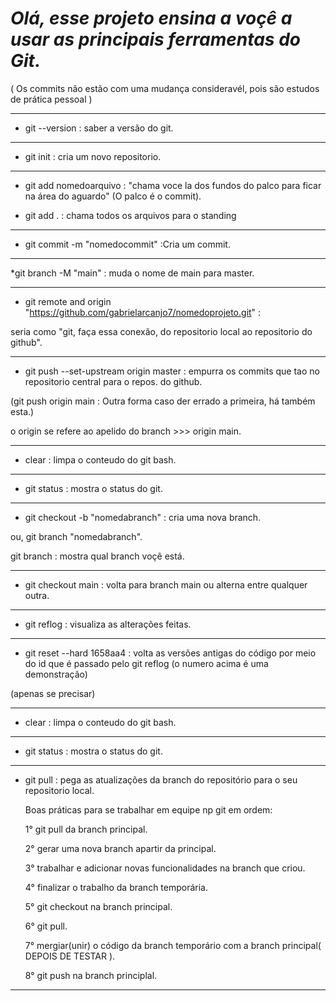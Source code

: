 # *Olá, esse projeto ensina a voçê a usar as principais ferramentas do Git.*

( Os commits não estão com uma mudança consideravél, pois são estudos de prática pessoal )
____________________________________


* git --version : saber a versão do git.
------------------------------------
* git init : cria um novo repositorio.
______________________________________
* git add nomedoarquivo : "chama voce la dos fundos do palco para ficar na área do aguardo" (O palco é o commit).

* git add . : chama todos os arquivos para o standing
______________________________________
* git commit -m "nomedocommit" :Cria um commit.
_______________________________________
*git branch -M "main" : muda o nome de main para master.
_________________________________________
* git remote and origin "https://github.com/gabrielarcanjo7/nomedoprojeto.git" : 

seria como "git, faça essa conexão, do repositorio local ao repositorio do github".
________________________________________
* git push --set-upstream origin master : empurra os commits que tao no repositorio central para o repos. do github.

(git push origin main : Outra forma caso der errado a primeira, há também esta.)

o origin se refere ao apelido do branch >>> origin main.

__________________________________________
* clear : limpa o conteudo do git bash.
__________________________________________
* git status : mostra o status do git.
__________________________________________
* git checkout -b "nomedabranch" : cria uma nova branch.

ou, git branch "nomedabranch".

git branch : mostra qual branch voçê está.
__________________________________________
* git checkout main : volta para branch main ou alterna entre qualquer outra.
__________________________________________
* git reflog : visualiza as alterações feitas.
__________________________________________
* git reset --hard 1658aa4 : volta as versões antigas do código por meio do id que é passado pelo git reflog (o numero acima é uma demonstração)

(apenas se precisar)
____________________________________
* clear : limpa o conteudo do git bash.
____________________________________
* git status : mostra o status do git.
____________________________________
* git pull : pega as atualizações da branch do repositório para o seu repositorio local.


    Boas práticas para se trabalhar em equipe np git em ordem:

    1° git pull da branch principal.

    2° gerar uma nova branch apartir da principal.

    3° trabalhar e adicionar novas funcionalidades na branch que criou.

    4° finalizar o trabalho da branch temporária.

    5° git checkout na branch principal.

    6° git pull.

    7° mergiar(unir) o código da branch temporário com a branch principal( DEPOIS DE TESTAR ).

    8° git push na branch principlal.

_______________________________________________________________________________________________